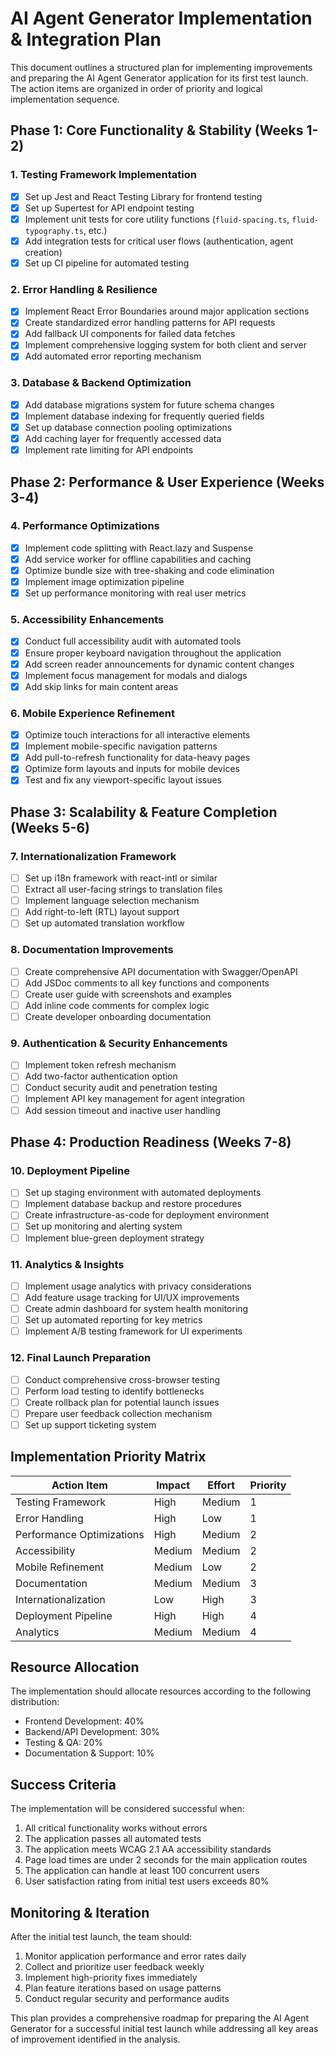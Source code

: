 # AI Agent Generator Implementation & Integration Plan

This document outlines a structured plan for implementing improvements and preparing the AI Agent Generator application for its first test launch. The action items are organized in order of priority and logical implementation sequence.

## Phase 1: Core Functionality & Stability (Weeks 1-2)

### 1. Testing Framework Implementation

- [x] Set up Jest and React Testing Library for frontend testing
- [x] Set up Supertest for API endpoint testing
- [x] Implement unit tests for core utility functions (`fluid-spacing.ts`, `fluid-typography.ts`, etc.)
- [x] Add integration tests for critical user flows (authentication, agent creation)
- [x] Set up CI pipeline for automated testing

### 2. Error Handling & Resilience

- [x] Implement React Error Boundaries around major application sections
- [x] Create standardized error handling patterns for API requests
- [x] Add fallback UI components for failed data fetches
- [x] Implement comprehensive logging system for both client and server
- [x] Add automated error reporting mechanism

### 3. Database & Backend Optimization

- [x] Add database migrations system for future schema changes
- [x] Implement database indexing for frequently queried fields
- [x] Set up database connection pooling optimizations
- [x] Add caching layer for frequently accessed data
- [x] Implement rate limiting for API endpoints

## Phase 2: Performance & User Experience (Weeks 3-4)

### 4. Performance Optimizations

- [x] Implement code splitting with React.lazy and Suspense
- [x] Add service worker for offline capabilities and caching
- [x] Optimize bundle size with tree-shaking and code elimination
- [x] Implement image optimization pipeline
- [x] Set up performance monitoring with real user metrics

### 5. Accessibility Enhancements

- [x] Conduct full accessibility audit with automated tools
- [x] Ensure proper keyboard navigation throughout the application
- [x] Add screen reader announcements for dynamic content changes
- [x] Implement focus management for modals and dialogs
- [x] Add skip links for main content areas

### 6. Mobile Experience Refinement

- [x] Optimize touch interactions for all interactive elements
- [x] Implement mobile-specific navigation patterns
- [x] Add pull-to-refresh functionality for data-heavy pages
- [x] Optimize form layouts and inputs for mobile devices
- [x] Test and fix any viewport-specific layout issues

## Phase 3: Scalability & Feature Completion (Weeks 5-6)

### 7. Internationalization Framework

- [ ] Set up i18n framework with react-intl or similar
- [ ] Extract all user-facing strings to translation files
- [ ] Implement language selection mechanism
- [ ] Add right-to-left (RTL) layout support
- [ ] Set up automated translation workflow

### 8. Documentation Improvements

- [ ] Create comprehensive API documentation with Swagger/OpenAPI
- [ ] Add JSDoc comments to all key functions and components
- [ ] Create user guide with screenshots and examples
- [ ] Add inline code comments for complex logic
- [ ] Create developer onboarding documentation

### 9. Authentication & Security Enhancements

- [ ] Implement token refresh mechanism
- [ ] Add two-factor authentication option
- [ ] Conduct security audit and penetration testing
- [ ] Implement API key management for agent integration
- [ ] Add session timeout and inactive user handling

## Phase 4: Production Readiness (Weeks 7-8)

### 10. Deployment Pipeline

- [ ] Set up staging environment with automated deployments
- [ ] Implement database backup and restore procedures
- [ ] Create infrastructure-as-code for deployment environment
- [ ] Set up monitoring and alerting system
- [ ] Implement blue-green deployment strategy

### 11. Analytics & Insights

- [ ] Implement usage analytics with privacy considerations
- [ ] Add feature usage tracking for UI/UX improvements
- [ ] Create admin dashboard for system health monitoring
- [ ] Set up automated reporting for key metrics
- [ ] Implement A/B testing framework for UI experiments

### 12. Final Launch Preparation

- [ ] Conduct comprehensive cross-browser testing
- [ ] Perform load testing to identify bottlenecks
- [ ] Create rollback plan for potential launch issues
- [ ] Prepare user feedback collection mechanism
- [ ] Set up support ticketing system

## Implementation Priority Matrix

| Action Item               | Impact | Effort | Priority |
| ------------------------- | ------ | ------ | -------- |
| Testing Framework         | High   | Medium | 1        |
| Error Handling            | High   | Low    | 1        |
| Performance Optimizations | High   | Medium | 2        |
| Accessibility             | Medium | Medium | 2        |
| Mobile Refinement         | Medium | Low    | 2        |
| Documentation             | Medium | Medium | 3        |
| Internationalization      | Low    | High   | 3        |
| Deployment Pipeline       | High   | High   | 4        |
| Analytics                 | Medium | Medium | 4        |

## Resource Allocation

The implementation should allocate resources according to the following distribution:

- Frontend Development: 40%
- Backend/API Development: 30%
- Testing & QA: 20%
- Documentation & Support: 10%

## Success Criteria

The implementation will be considered successful when:

1. All critical functionality works without errors
2. The application passes all automated tests
3. The application meets WCAG 2.1 AA accessibility standards
4. Page load times are under 2 seconds for the main application routes
5. The application can handle at least 100 concurrent users
6. User satisfaction rating from initial test users exceeds 80%

## Monitoring & Iteration

After the initial test launch, the team should:

1. Monitor application performance and error rates daily
2. Collect and prioritize user feedback weekly
3. Implement high-priority fixes immediately
4. Plan feature iterations based on usage patterns
5. Conduct regular security and performance audits

This plan provides a comprehensive roadmap for preparing the AI Agent Generator for a successful initial test launch while addressing all key areas of improvement identified in the analysis.

